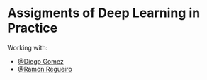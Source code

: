 # Assigments of Deep Learning in Practice

Working with:
- [@Diego Gomez](https://github.com/diego1401)
- [@Ramon Regueiro](https://github.com/RD-RegueiroEspino)